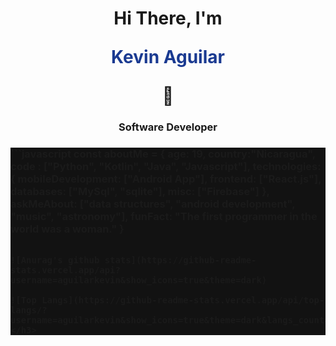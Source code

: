 <h1 align="center"> Hi There, I'm <p style="color:#1a3a91;">Kevin Aguilar</p>👋</h1>
<h3 align="center">Software Developer <br>  </h3>
<h3 style="background-color:#121212;">
```javascript
const aboutMe = {
    age: 19,
    country:"Nicaragua",
    code : ["Python", "Kotlin", "Java", "Javascript"],
    technologies: {
        mobileDevelopment: ["Android App"],
        frontend: ["React.js"],
        databases: ["MySql", "sqlite"],
        misc: ["Firebase"]
    },
    askMeAbout: ["data structures", "android development", "music", "astronomy"],
    funFact: "The first programmer in the world was a woman."
}

```

![Anurag's github stats](https://github-readme-stats.vercel.app/api?username=aguilarkevin&show_icons=true&theme=dark)

![Top Langs](https://github-readme-stats.vercel.app/api/top-langs/?username=aguilarkevin&show_icons=true&theme=dark&langs_count=8)
</h3>
